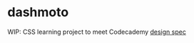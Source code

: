 # dashmoto
WIP: CSS learning project to meet Codecademy [design spec](https://content.codecademy.com/courses/freelance-1/unit-2/dasmotos-arts_redline.jpg) 
